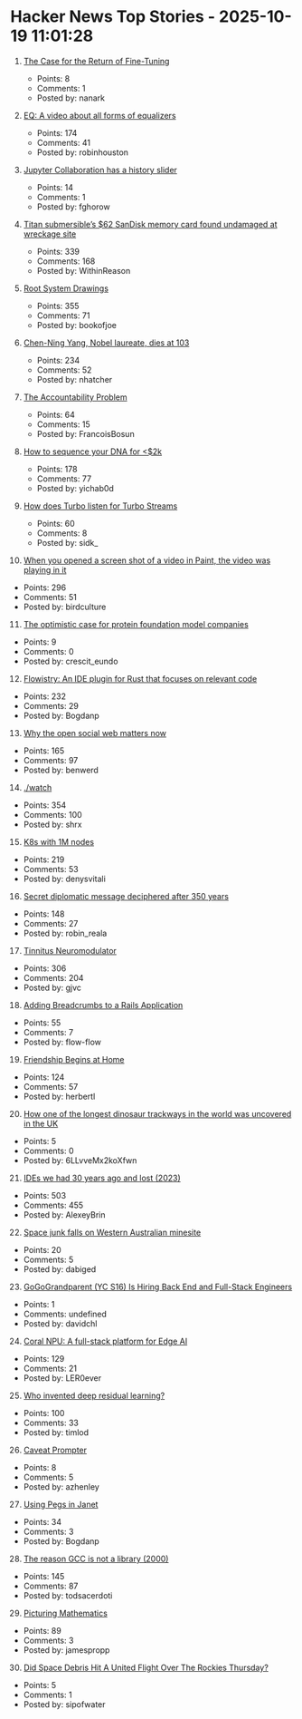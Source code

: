 # Hacker News Top Stories - 2025-10-19 11:01:28

1. [The Case for the Return of Fine-Tuning](https://welovesota.com/article/the-case-for-the-return-of-fine-tuning)
   - Points: 8
   - Comments: 1
   - Posted by: nanark

2. [EQ: A video about all forms of equalizers](https://www.youtube.com/watch?v=CLAt95PrwL4)
   - Points: 174
   - Comments: 41
   - Posted by: robinhouston

3. [Jupyter Collaboration has a history slider](https://blog.jupyter.org/exploring-a-documents-timeline-in-jupyterlab-6084f96db263)
   - Points: 14
   - Comments: 1
   - Posted by: fghorow

4. [Titan submersible’s $62 SanDisk memory card found undamaged at wreckage site](https://www.tomshardware.com/pc-components/microsd-cards/tragic-oceangate-titan-submersibles-usd62-sandisk-memory-card-found-undamaged-at-wreckage-site-12-stills-and-nine-videos-have-been-recovered-but-none-from-the-fateful-implosion)
   - Points: 339
   - Comments: 168
   - Posted by: WithinReason

5. [Root System Drawings](https://images.wur.nl/digital/collection/coll13/search)
   - Points: 355
   - Comments: 71
   - Posted by: bookofjoe

6. [Chen-Ning Yang, Nobel laureate, dies at 103](https://www.chinadaily.com.cn/a/202510/18/WS68f3170ea310f735438b5bf2.html)
   - Points: 234
   - Comments: 52
   - Posted by: nhatcher

7. [The Accountability Problem](https://www.jamesshore.com/v2/blog/2025/the-accountability-problem)
   - Points: 64
   - Comments: 15
   - Posted by: FrancoisBosun

8. [How to sequence your DNA for <$2k](https://maxlangenkamp.substack.com/p/how-to-sequence-your-dna-for-2k)
   - Points: 178
   - Comments: 77
   - Posted by: yichab0d

9. [How does Turbo listen for Turbo Streams](https://ducktypelabs.com/how-does-turbo-listen-for-turbo-streams/)
   - Points: 60
   - Comments: 8
   - Posted by: sidk_

10. [When you opened a screen shot of a video in Paint, the video was playing in it](https://devblogs.microsoft.com/oldnewthing/20251014-00/?p=111681)
   - Points: 296
   - Comments: 51
   - Posted by: birdculture

11. [The optimistic case for protein foundation model companies](https://www.owlposting.com/p/the-optimistic-case-for-protein-foundation-193)
   - Points: 9
   - Comments: 0
   - Posted by: crescit_eundo

12. [Flowistry: An IDE plugin for Rust that focuses on relevant code](https://github.com/willcrichton/flowistry)
   - Points: 232
   - Comments: 29
   - Posted by: Bogdanp

13. [Why the open social web matters now](https://werd.io/why-the-open-social-web-matters-now/)
   - Points: 165
   - Comments: 97
   - Posted by: benwerd

14. [./watch](https://dotslashwatch.com/)
   - Points: 354
   - Comments: 100
   - Posted by: shrx

15. [K8s with 1M nodes](https://bchess.github.io/k8s-1m/)
   - Points: 219
   - Comments: 53
   - Posted by: denysvitali

16. [Secret diplomatic message deciphered after 350 years](https://www.nationalarchives.gov.uk/explore-the-collection/the-collection-blog/secret-diplomatic-message-deciphered-after-350-years/)
   - Points: 148
   - Comments: 27
   - Posted by: robin_reala

17. [Tinnitus Neuromodulator](https://mynoise.net/NoiseMachines/neuromodulationTonesGenerator.php)
   - Points: 306
   - Comments: 204
   - Posted by: gjvc

18. [Adding Breadcrumbs to a Rails Application](https://avohq.io/blog/breadcrumbs-rails)
   - Points: 55
   - Comments: 7
   - Posted by: flow-flow

19. [Friendship Begins at Home](https://3quarksdaily.com/3quarksdaily/2025/10/friendship-begins-at-home.html)
   - Points: 124
   - Comments: 57
   - Posted by: herbertl

20. [How one of the longest dinosaur trackways in the world was uncovered in the UK](https://www.bbc.co.uk/news/resources/idt-5f8c77b0-92bc-40f2-bf21-6793abbe5ffe)
   - Points: 5
   - Comments: 0
   - Posted by: 6LLvveMx2koXfwn

21. [IDEs we had 30 years ago and lost (2023)](https://blogsystem5.substack.com/p/the-ides-we-had-30-years-ago-and)
   - Points: 503
   - Comments: 455
   - Posted by: AlexeyBrin

22. [Space junk falls on Western Australian minesite](https://www.abc.net.au/news/2025-10-19/wa-space-debris-reentry-investigation/105909612)
   - Points: 20
   - Comments: 5
   - Posted by: dabiged

23. [GoGoGrandparent (YC S16) Is Hiring Back End and Full-Stack Engineers](undefined)
   - Points: 1
   - Comments: undefined
   - Posted by: davidchl

24. [Coral NPU: A full-stack platform for Edge AI](https://research.google/blog/coral-npu-a-full-stack-platform-for-edge-ai/)
   - Points: 129
   - Comments: 21
   - Posted by: LER0ever

25. [Who invented deep residual learning?](https://people.idsia.ch/~juergen/who-invented-residual-neural-networks.html)
   - Points: 100
   - Comments: 33
   - Posted by: timlod

26. [Caveat Prompter](https://surfingcomplexity.blog/2025/10/12/caveat-promptor/)
   - Points: 8
   - Comments: 5
   - Posted by: azhenley

27. [Using Pegs in Janet](https://articles.inqk.net/2020/09/19/how-to-use-pegs-in-janet.html)
   - Points: 34
   - Comments: 3
   - Posted by: Bogdanp

28. [The reason GCC is not a library (2000)](https://gcc.gnu.org/legacy-ml/gcc/2000-01/msg00572.html)
   - Points: 145
   - Comments: 87
   - Posted by: todsacerdoti

29. [Picturing Mathematics](https://mathenchant.wordpress.com/2025/10/18/picturing-mathematics/)
   - Points: 89
   - Comments: 3
   - Posted by: jamespropp

30. [Did Space Debris Hit A United Flight Over The Rockies Thursday?](https://viewfromthewing.com/did-space-debris-hit-a-united-flight-over-the-rockies-thursday-heres-what-we-know-so-far/)
   - Points: 5
   - Comments: 1
   - Posted by: sipofwater


